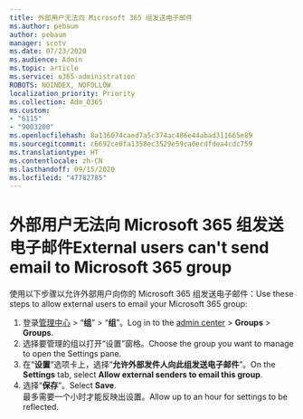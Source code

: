 ```yaml
---
title: 外部用户无法向 Microsoft 365 组发送电子邮件
ms.author: pebaum
author: pebaum
manager: scotv
ms.date: 07/23/2020
ms.audience: Admin
ms.topic: article
ms.service: o365-administration
ROBOTS: NOINDEX, NOFOLLOW
localization_priority: Priority
ms.collection: Adm_O365
ms.custom:
- "6115"
- "9003200"
ms.openlocfilehash: 8a136074caed7a5c374ac486e44abad311665e89
ms.sourcegitcommit: c6692ce0fa1358ec3529e59ca0ecdfdea4cdc759
ms.translationtype: HT
ms.contentlocale: zh-CN
ms.lasthandoff: 09/15/2020
ms.locfileid: "47782785"
---
```

# <a name="external-users-cant-send-email-to-microsoft-365-group"></a><span data-ttu-id="edf36-102">外部用户无法向 Microsoft 365 组发送电子邮件</span><span class="sxs-lookup"><span data-stu-id="edf36-102">External users can't send email to Microsoft 365 group</span></span>

<span data-ttu-id="edf36-103">使用以下步骤以允许外部用户向你的 Microsoft 365 组发送电子邮件：</span><span class="sxs-lookup"><span data-stu-id="edf36-103">Use these steps to allow external users to email your Microsoft 365 group:</span></span>

1. <span data-ttu-id="edf36-104">登录[管理中心](https://admin.microsoft.com/) > “**组**” > “**组**”。</span><span class="sxs-lookup"><span data-stu-id="edf36-104">Log in to the [admin center](https://admin.microsoft.com/) > **Groups** > **Groups**.</span></span>
2. <span data-ttu-id="edf36-105">选择要管理的组以打开“设置”窗格。</span><span class="sxs-lookup"><span data-stu-id="edf36-105">Choose the group you want to manage to open the Settings pane.</span></span>
3. <span data-ttu-id="edf36-106">在“**设置**”选项卡上，选择“**允许外部发件人向此组发送电子邮件**”。</span><span class="sxs-lookup"><span data-stu-id="edf36-106">On the **Settings** tab, select **Allow external senders to email this group**.</span></span>
4. <span data-ttu-id="edf36-107">选择“**保存**”。</span><span class="sxs-lookup"><span data-stu-id="edf36-107">Select **Save**.</span></span></br>
    <span data-ttu-id="edf36-108">最多需要一个小时才能反映出设置。</span><span class="sxs-lookup"><span data-stu-id="edf36-108">Allow up to an hour for settings to be reflected.</span></span> 
